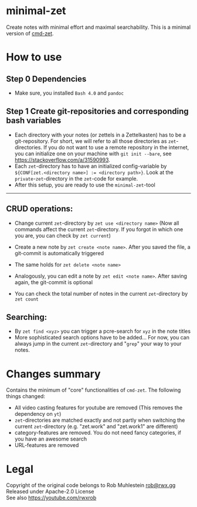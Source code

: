 # minimal-zet

Create notes with minimal effort and maximal searchability.
This is a minimal version of [cmd-zet](https://github.com/rwxrob/cmd-zet).

# How to use

## Step 0 Dependencies
- Make sure, you installed `Bash 4.0` and `pandoc`

## Step 1 Create git-repositories and corresponding bash variables
- Each directory with your notes (or zettels in a Zettelkasten) has to be a git-repository. For short, we will refer to all those directories as `zet`-directories. If you do not want to use a remote repository in the internet, you can initialize one on your machine with `git init --bare`, see https://stackoverflow.com/a/31590993. 
- Each `zet`-directory has to have an initialized config-variable by `${CONF[zet.<directory name>] := <directory path>}`. Look at the `private`-`zet`-directory in the `zet`-code for example.
- After this setup, you are ready to use the `minimal-zet`-tool

---

## CRUD operations:
- Change current `zet`-directory by `zet use <directory name>` (Now all commands affect the current `zet`-directory. If you forgot in which one you are, you can check by `zet current`)
- Create a new note by `zet create <note name>`. After you saved the file, a git-commit is automatically triggered
- The same holds for `zet delete <note name>`
- Analogously, you can edit a note by `zet edit <note name>`. After saving again, the git-commit is optional

- You can check the total number of notes in the current `zet`-directory by `zet count`

## Searching:

- By `zet find <xyz>` you can trigger a pcre-search for `xyz` in the note titles
- More sophisticated search options have to be added... For now, you can always jump in the current `zet`-directory and "`grep`" your way to your notes.

# Changes summary

Contains the minimum of "core" functionalities of `cmd-zet`. The following things changed:
- All video casting features for youtube are removed (This removes the dependency on `yt`)
- `zet`-directories are matched exactly and not partly when switching the current `zet`-directory (e.g. "zet.work" and "zet.work1" are different)
- category-features are removed. You do not need fancy categories, if you have an awesome search
- URL-features are removed

# Legal

Copyright of the original code belongs to Rob Muhlestein rob@rwx.gg  
Released under Apache-2.0 License  
See also https://youtube.com/rwxrob  
